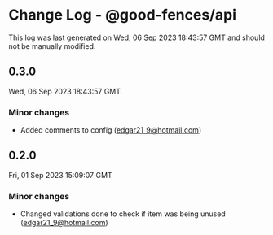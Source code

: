 # Change Log - @good-fences/api

This log was last generated on Wed, 06 Sep 2023 18:43:57 GMT and should not be manually modified.

<!-- Start content -->

## 0.3.0

Wed, 06 Sep 2023 18:43:57 GMT

### Minor changes

- Added comments to config (edgar21_9@hotmail.com)

## 0.2.0

Fri, 01 Sep 2023 15:09:07 GMT

### Minor changes

- Changed validations done to check if item was being unused (edgar21_9@hotmail.com)
